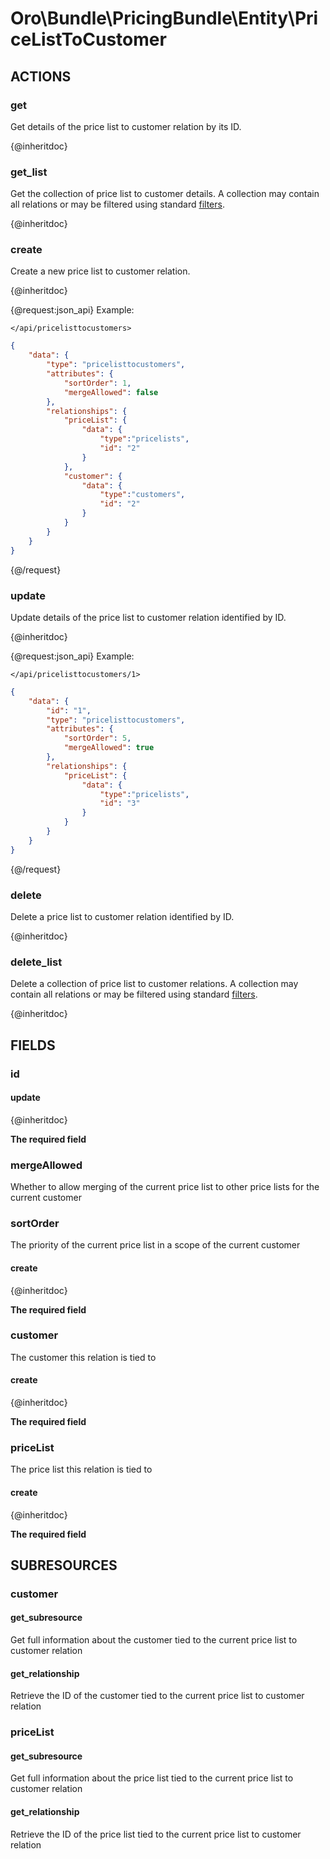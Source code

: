 # Oro\Bundle\PricingBundle\Entity\PriceListToCustomer

## ACTIONS

### get

Get details of the price list to customer relation by its ID.

{@inheritdoc}

### get_list

Get the collection of price list to customer details. A collection may contain all relations or may be filtered using standard <a href="https://www.oroinc.com/doc/orocommerce/current/dev-guide/integration#filters">filters</a>.

{@inheritdoc}

### create

Create a new price list to customer relation.

{@inheritdoc}

{@request:json_api}
Example:

`</api/pricelisttocustomers>`

```JSON
{
    "data": {
        "type": "pricelisttocustomers",
        "attributes": {
            "sortOrder": 1,
            "mergeAllowed": false
        },
        "relationships": {
            "priceList": {
                "data": {
                    "type":"pricelists",
                    "id": "2"
                }
            },
            "customer": {
                "data": {
                    "type":"customers",
                    "id": "2"
                }
            }
        }
    }
}
```
{@/request}

### update

Update details of the price list to customer relation identified by ID.

{@inheritdoc}

{@request:json_api}
Example:

`</api/pricelisttocustomers/1>`
 
```JSON
{
    "data": {
        "id": "1",
        "type": "pricelisttocustomers",
        "attributes": {
            "sortOrder": 5,
            "mergeAllowed": true
        },
        "relationships": {
            "priceList": {
                "data": {
                    "type":"pricelists",
                    "id": "3"
                }
            }
        }
    }
}
```
{@/request}

### delete

Delete a price list to customer relation identified by ID.

{@inheritdoc}

### delete_list

Delete a collection of price list to customer relations. A collection may contain all relations or may be filtered using standard <a href="https://www.oroinc.com/doc/orocommerce/current/dev-guide/integration#filters">filters</a>.

{@inheritdoc}

## FIELDS

### id

#### update

{@inheritdoc}

**The required field**

### mergeAllowed

Whether to allow merging of the current price list to other price lists for the current customer

### sortOrder

The priority of the current price list in a scope of the current customer

#### create

{@inheritdoc}

**The required field**

### customer

The customer this relation is tied to

#### create

{@inheritdoc}

**The required field**

### priceList

The price list this relation is tied to

#### create

{@inheritdoc}

**The required field**


## SUBRESOURCES

### customer

#### get_subresource

Get full information about the customer tied to the current price list to customer relation

#### get_relationship

Retrieve the ID of the customer tied to the current price list to customer relation

### priceList

#### get_subresource

Get full information about the price list tied to the current price list to customer relation

#### get_relationship

Retrieve the ID of the price list tied to the current price list to customer relation
